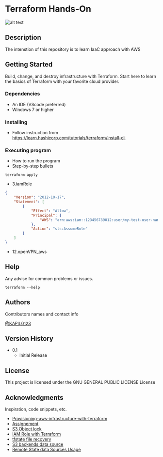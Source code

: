# Terraform Hands-On
![alt text](https://upload.wikimedia.org/wikipedia/commons/thumb/0/04/Terraform_Logo.svg/2560px-Terraform_Logo.svg.png)

## Description

The intenstion of this repository is to learn IaaC approach with AWS

## Getting Started

Build, change, and destroy infrastructure with Terraform. Start here to learn the basics of Terraform with your favorite cloud provider.

### Dependencies

* An IDE (VScode preferred)
* Windows 7 or higher

### Installing

* Follow instruction from https://learn.hashicorp.com/tutorials/terraform/install-cli

### Executing program

* How to run the program
* Step-by-step bullets
```
terraform apply
```
* 3.iamRole
```json
{
    "Version": "2012-10-17",
    "Statement": [
        {
            "Effect": "Allow",
            "Principal": {
                "AWS": "arn:aws:iam::123456789012:user/my-test-user-name"
            },
            "Action": "sts:AssumeRole"
        }
    ]
}

```
* 12.openVPN_aws

## Help

Any advise for common problems or issues.
```
terraform --help
```

## Authors

Contributors names and contact info

[@KAPIL0123](https://twitter.com/KAPIL0123)

## Version History

* 0.1
    * Initial Release

## License

This project is licensed under the GNU GENERAL PUBLIC LICENSE License

## Acknowledgments

Inspiration, code snippets, etc.
* [Provisioning-aws-infrastructure-with-terraform](https://medium.com/avmconsulting-blog/provisioning-aws-infrastructure-with-terraform-6ab885fb3fcb)
* [Assignement](https://devopsrealtime.com/deploy-apache-web-server-using-terraform-iac/)
* [S3 Object lock](https://medium.com/petabytz/protecting-data-with-amazon-s3-object-lock-7b47931fea73)
* [IAM Role with Terraform](https://devopslearning.medium.com/aws-iam-ec2-instance-role-using-terraform-fa2b21488536)
* [tfstate file recovery](https://medium.com/@abtreece/recovering-terraform-state-69c9966db71e)
* [S3 backends data source](https://www.terraform.io/language/settings/backends/s3)
* [Remote State data Sources Usage](https://stackoverflow.com/questions/57131972/how-to-use-remote-state-data-sources-within-child-modules)